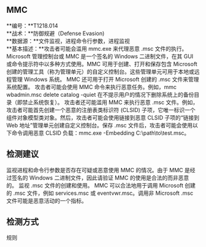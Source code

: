 ## MMC  
**编号：**T1218.014  
**战术：**防御规避（Defense Evasion)  
**数据源：**文件监视，进程命令行参数，进程监视  
**基本描述：**攻击者可能会滥用 mmc.exe 来代理恶意 .msc 文件的执行。Microsoft 管理控制台或 MMC 是一个签名的 Windows 二进制文件，在其 GUI 或命令提示符中以多种方式使用。MMC 可用于创建、打开和保存包含 Microsoft 创建的管理工具（称为管理单元）的自定义控制台。这些管理单元可用于本地或远程管理 Windows 系统。 MMC 还可用于打开 Microsoft 创建的 .msc 文件来管理系统配置。
攻击者可能会使用 MMC 命令来执行恶意任务。例如，mmc wbadmin.msc delete catalog -quiet 在不提示用户的情况下删除系统上的备份目录（即禁止系统恢复）。
攻击者还可能滥用 MMC 来执行恶意 .msc 文件。例如，攻击者可能首先创建一个恶意的注册表类标识符 (CLSID) 子项，它唯一标识一个组件对象模型类对象。然后，攻击者可能会使用链接到恶意 CLSID 子项的“链接到 Web 地址”管理单元创建自定义控制台。保存 .msc 文件后，攻击者可能会使用以下命令调用恶意 CLSID 负载：mmc.exe -Embedding C:\path\to\test.msc。  
## 检测建议  
监视进程和命令行参数是否存在可疑或恶意使用 MMC 的情况。由于 MMC 是经过签名的 Windows 二进制文件，因此请验证 MMC 的使用是合法的而非恶意的。
监视 .msc 文件的创建和使用。 MMC 可以合法地用于调用 Microsoft 创建的 .msc 文件，例如 services.msc 或 eventvwr.msc。调用非 Microsoft .msc 文件可能是恶意活动的一个指标。  
## 检测方式  
规则